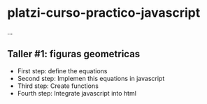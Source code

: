 # platzi-curso-practico-javascript

...

## Taller #1: figuras geometricas

- First step: define the equations
- Second step: Implemen this equations in javascript
- Third step: Create functions
- Fourth step: Integrate javascript into html